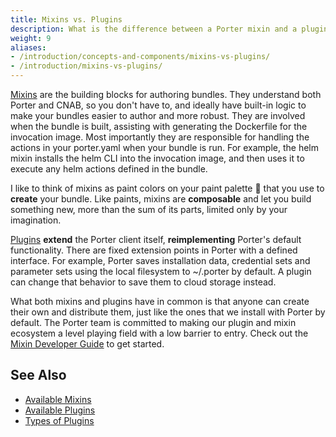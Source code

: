 ```yaml
---
title: Mixins vs. Plugins
description: What is the difference between a Porter mixin and a plugin? When would you use one instead of another?
weight: 9
aliases:
- /introduction/concepts-and-components/mixins-vs-plugins/
- /introduction/mixins-vs-plugins/
---
```


[Mixins](/mixins/) are the building blocks for authoring bundles. They
understand both Porter and CNAB, so you don't have to, and ideally have built-in
logic to make your bundles easier to author and more robust. They are involved
when the bundle is built, assisting with generating the Dockerfile for the
invocation image. Most importantly they are responsible for handling the actions
in your porter.yaml when your bundle is run. For example, the helm mixin
installs the helm CLI into the invocation image, and then uses it to execute any
helm actions defined in the bundle.

I like to think of mixins as paint colors on your paint palette 🎨 that you use
to **create** your bundle. Like paints, mixins are **composable** and let you
build something new, more than the sum of its parts, limited only by your
imagination.

[Plugins](/plugins/) **extend** the Porter client itself, **reimplementing**
Porter's default functionality. There are fixed extension points in Porter with
a defined interface. For example, Porter saves installation data, credential
sets and parameter sets using the local filesystem to ~/.porter by default. A
plugin can change that behavior to save them to cloud storage instead.

What both mixins and plugins have in common is that anyone can create their own
and distribute them, just like the ones that we install with Porter by default.
The Porter team is committed to making our plugin and mixin ecosystem a level
playing field with a low barrier to entry. Check out the [Mixin Developer
Guide](/mixin-dev-guide) to get started.

## See Also

- [Available Mixins](/mixins/)
- [Available Plugins](/plugins/)
- [Types of Plugins](/plugins/types/)
